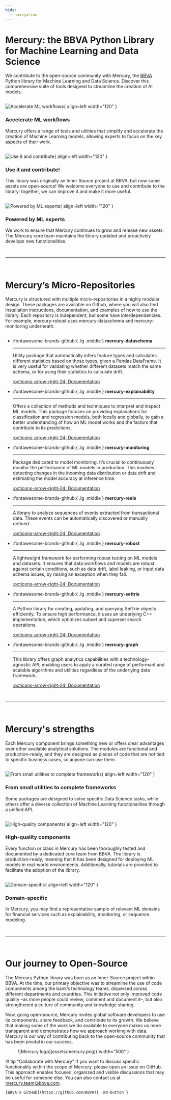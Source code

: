 ```yaml
---
hide:
  - navigation  
---
```


# Mercury: the BBVA Python Library for Machine Learning and Data Science

We contribute to the open-source community with Mercury, the [BBVA](https://www.bbva.es/en/) Python library for Machine Learning and Data Science. Discover this comprehensive suite of tools designed to streamline the creation of AI models.

<div style="height: 1px;"></div>

![Accelerate ML workflows](assets/index_1.png){ align=left width="120" }

### Accelerate ML workflows

Mercury offers a range of tools and utilities that simplify and accelerate the creation of Machine Learning models, allowing experts to focus on the key aspects of their work.

<div style="height: 1px;"></div>

![Use it and contribute](assets/index_2.png){ align=left width="120" }

### Use it and contribute!

This library was originally an Inner Source project at BBVA, but now some assets are open-source! We welcome everyone to use and contribute to the library: together, we can improve it and make it more useful.

<div style="height: 1px;"></div>

![Powered by ML experts](assets/index_3.png){ align=left width="120" }

### Powered by ML experts

We work to ensure that Mercury continues to grow and release new assets. The Mercury core team maintains the library updated and proactively develops new functionalities.

<div style="height: 15px;"></div>

<hr>

<div style="height: 15px;"></div>

# Mercury’s Micro-Repositories

Mercury is structured with multiple micro-repositories in a highly modular design. These packages are available on Github, where you will also find installation instructions, documentation, and examples of how to use the library. Each repository is independent, but some have interdependencies. For example, mercury-robust uses mercury-dataschema and mercury-monitoring underneath.

<div style="height: 1px;"></div>

<div class="grid cards" markdown>

-   :fontawesome-brands-github:{ .lg .middle } __mercury-dataschema__

    ---

    Utility package that automatically infers feature types and calculates different statistics based on those types, given a Pandas DataFrame. It is very useful for validating whether different datasets match the same schema, or for using their statistics to calculate drift.

    [:octicons-arrow-right-24: Documentation](https://bbva.github.io/mercury-dataschema/site/)

-   :fontawesome-brands-github:{ .lg .middle } __mercury-explainability__

    ---

    Offers a collection of methods and techniques to interpret and inspect ML models. This package focuses on providing explanations for classification and regression models, both locally and globally, to gain a better understanding of how an ML model works and the factors that contribute to its predictions.

    [:octicons-arrow-right-24: Documentation](https://bbva.github.io/mercury-explainability/site/)

-   :fontawesome-brands-github:{ .lg .middle } __mercury-monitoring__

    ---

    Package dedicated to model monitoring. It’s crucial to continuously monitor the performance of ML models in production. This involves detecting changes in the incoming data distribution or data drift and estimating the model accuracy at inference time.

    [:octicons-arrow-right-24: Documentation](https://bbva.github.io/mercury-monitoring/site/)

-   :fontawesome-brands-github:{ .lg .middle } __mercury-reels__

    ---

    A library to analyze sequences of events extracted from transactional data. These events can be automatically discovered or manually defined.

    [:octicons-arrow-right-24: Documentation](https://bbva.github.io/mercury-reels/)

-   :fontawesome-brands-github:{ .lg .middle } __mercury-robust__

    ---

    A lightweight framework for performing robust testing on ML models and datasets. It ensures that data workflows and models are robust against certain conditions, such as data drift, label leaking, or input data schema issues, by raising an exception when they fail.

    [:octicons-arrow-right-24: Documentation](https://bbva.github.io/mercury-robust/site/)

-   :fontawesome-brands-github:{ .lg .middle } __mercury-settrie__

    ---

    A Python library for creating, updating, and querying SetTrie objects efficiently. To ensure high performance, it uses an underlying C++ implementation, which optimizes subset and superset search operations.

    [:octicons-arrow-right-24: Documentation](https://bbva.github.io/mercury-settrie/)

-   :fontawesome-brands-github:{ .lg .middle } __mercury-graph__

    ---

    This library offers graph analytics capabilities with a technology-agnostic API, enabling users to apply a curated range of performant and scalable algorithms and utilities regardless of the underlying data framework.

    [:octicons-arrow-right-24: Documentation](https://bbva.github.io/mercury-graph/site/)

</div>

<div style="height: 15px;"></div>

<hr>

<div style="height: 15px;"></div>

# Mercury's strengths

Each Mercury component brings something new or offers clear advantages over other available analytical solutions. The modules are functional and production-ready, and they are designed as pieces of code that are not tied to specific business cases, so anyone can use them.

<div style="height: 1px;"></div>

![From small utilities to complete frameworks](assets/index_4.png){ align=left width="120" }

### From small utilities to complete frameworks

Some packages are designed to solve specific Data Science tasks, while others offer a diverse collection of Machine Learning functionalities through a unified API.

<div style="height: 1px;"></div>

![High-quality components](assets/index_5.png){ align=left width="120" }

### High-quality components

Every function or class in Mercury has been thoroughly tested and documented by a dedicated core team from BBVA. The library is production-ready, meaning that it has been designed for deploying ML models in real-world environments. Additionally, tutorials are provided to facilitate the adoption of the library.

<div style="height: 1px;"></div>

![Domain-specific](assets/index_6.png){ align=left width="120" }

### Domain-specific

In Mercury, you may find a representative sample of relevant ML domains for financial services such as explainability, monitoring, or sequence modeling.

<div style="height: 15px;"></div>

<hr>

<div style="height: 15px;"></div>

# Our journey to Open-Source

The Mercury Python library was born as an Inner-Source project within BBVA. At the time, our primary objective was to streamline the use of code components among the bank’s technology teams, dispersed across different departments and countries. This initiative not only improved code quality –as more people could review, comment and document it–, but also strengthened a culture of community and knowledge sharing.

Now, going open-source, Mercury invites global software developers to use its components, share feedback, and contribute to its growth. We believe that making some of the work we do available to everyone makes us more transparent and demonstrates how we approach working with data. Mercury is our way of contributing back to the open-source community that has been pivotal in our success.

<figure markdown="span">
  ![Mercury logo](assets/mercury.png){ width="500" }
</figure>

!!! tip "Collaborate with Mercury"
    If you want to discuss specific functionality within the scope of Mercury, please open an issue on GitHub. This approach enables focused, organized and visible discussions that may be useful for someone else. You can also contact us at [mercury.team@bbva.com](mailto:mercury.team@bbva.com).

    [BBVA's GitHub](https://github.com/BBVA){ .md-button }

<br>